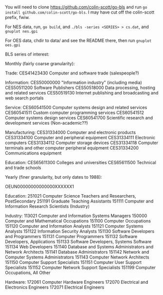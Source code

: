 You will need to clone https://github.com/colin-scott/go-bls and run `go install github.com/colin-scott/go-bls`. I may have cut off the colin-scott prefix, fwiw.

For NES data, run, `go build`, and `./bls -series <SERIES> > cs.dat`, and `gnuplot nes.gpi`

For OES data, chdir to data/ and see the README there, then run `gnuplot oes.gpi`

BLS series of interest:

Monthly (fairly coarse granularity):

Trade:
CES41423430 Computer and software trade (salespeople?)

Information:
CES50000000 "Information industry" (including media)
CES50511200 Software Publishers
CES50518000 Data processing, hosting and related services
CES50519130 Internet publishing and broadcasting and web search portals

Service:
CES60541500 Computer systems design and related services
CES60541511 Custom computer programming services
CES60541512 Computer systems design services
CES60541700 Scientific research and development services (Non-academic??)

Manufacturing:
CES31334000  Computer and electronic products
CES31334100  Computer and peripheral equipment
CES31334111  Electronic computers
CES31334112  Computer storage devices 
CES31334118  Computer terminals and other computer peripheral equipment
CES31334200  Communications equipment

Education:
CES65611300 Colleges and universities
CES65611500 Technical and trade schools

Yearly (finer granularity, but only dates to 1988):

OEUN00000000000000XXXXXX1

Education:
251021 Computer Science Teachers and Researchers, PostSecondary
251191 Graduate Teaching Assistants
151111 Computer and Information Research Scientists (Industry)

Industry:
113021  Computer and Information Systems Managers
150000  Computer and Mathematical Occupations
151100  Computer Occupations
151120  Computer and Information Analysts
151121  Computer Systems Analysts
151122  Information Security Analysts
151130  Software Developers and Programmers
151131  Computer Programmers
151132  Software Developers, Applications
151133  Software Developers, Systems Software
151134  Web Developers
151140  Database and Systems Administrators and Network Architects
151141  Database Administrators
151142  Network and Computer Systems Administrators
151143  Computer Network Architects
151150  Computer Support Specialists
151151  Computer User Support Specialists
151152  Computer Network Support Specialists
151199  Computer Occupations, All Other

Hardware:
172061  Computer Hardware Engineers
172070  Electrical and Electronics Engineers
172071  Electrical Engineers


